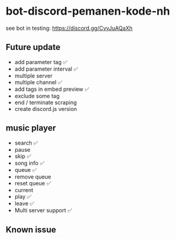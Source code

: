 # bot-discord-pemanen-kode-nh
see bot in testing: https://discord.gg/CvvJuAQaXh

## Future update
- add parameter tag ✅
- add parameter interval ✅
- multiple server
- multiple channel ✅
- add tags in embed preview ✅
- exclude some tag
- end / terminate scraping
- create discord.js version


## music player
- search ✅
- pause
- skip ✅
- song info ✅
- queue ✅
- remove queue
- reset queue ✅
- current
- play ✅
- leave ✅
- Multi server support ✅

## Known issue
